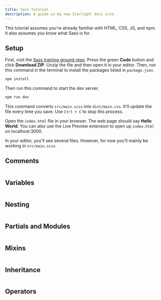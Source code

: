 ```yaml
---
title: Sass Tutorial
description: A guide in my new Starlight docs site.
---
```


This tutorial assumes you're already familiar with HTML, CSS, JS, and npm. It also assumes you know what Sass is for.

## Setup

First, visit the <a href="https://github.com/simpledevio/sass-training-ground" target="_blank">Sass training ground repo</a>. Press the green **Code** button and click **Download ZIP**. Unzip the file and then open it in your editor. Then, run this command in the terminal to install the packages listed in `package.json`.

```bash
npm install
```

Then run this command to start the dev server.

```bash
npm run dev
```
This command converts `src/main.scss` into `dist/main.css`. It'll update the file every time you save. Use `Ctrl + C` to stop this process.

Open the `index.html` file in your browser. The web page should say **Hello World**. You can also use the Live Preview extension to open up `index.html` on localhost:3000.

In your editor, you'll see several files. However, for now you'll mainly be working in `src/main.scss`.

## Comments

```scss title="main.scss"

```

## Variables

```scss title="main.scss"

```

## Nesting

```scss title="main.scss"

```

## Partials and Modules

```scss title="main.scss"

```

## Mixins

```scss title="main.scss"

```

## Inheritance

```scss title="main.scss"

```

## Operators

```scss title="main.scss"

```
